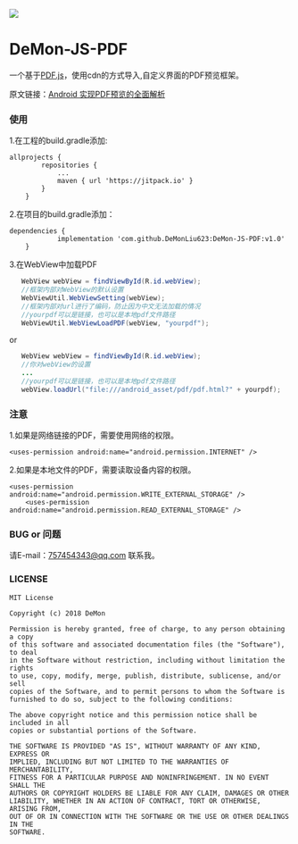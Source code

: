 [![](https://jitpack.io/v/DeMonLiu623/DeMon-JS-PDF.svg)](https://jitpack.io/#DeMonLiu623/DeMon-JS-PDF)

# DeMon-JS-PDF
一个基于[PDF.js](http://mozilla.github.io/pdf.js/)，使用cdn的方式导入,自定义界面的PDF预览框架。

原文链接：[Android 实现PDF预览的全面解析](https://blog.csdn.net/DeMonliuhui/article/details/81185611)  

### 使用

1.在工程的build.gradle添加:
```
allprojects {
		repositories {
			...
			maven { url 'https://jitpack.io' }
		}
	}
```

2.在项目的build.gradle添加：
```
dependencies {
	        implementation 'com.github.DeMonLiu623:DeMon-JS-PDF:v1.0'
	}
```

3.在WebView中加载PDF

```java
   WebView webView = findViewById(R.id.webView);
   //框架内部对WebView的默认设置
   WebViewUtil.WebViewSetting(webView);
   //框架内部对url进行了编码，防止因为中文无法加载的情况
   //yourpdf可以是链接，也可以是本地pdf文件路径
   WebViewUtil.WebViewLoadPDF(webView, "yourpdf");
```

or

```java
   WebView webView = findViewById(R.id.webView);
   //你对webView的设置
   ...
   //yourpdf可以是链接，也可以是本地pdf文件路径
   webView.loadUrl("file:///android_asset/pdf/pdf.html?" + yourpdf);
```

### 注意

1.如果是网络链接的PDF，需要使用网络的权限。

```
<uses-permission android:name="android.permission.INTERNET" />
```
2.如果是本地文件的PDF，需要读取设备内容的权限。

```
<uses-permission android:name="android.permission.WRITE_EXTERNAL_STORAGE" />
    <uses-permission android:name="android.permission.READ_EXTERNAL_STORAGE" />
```

### BUG or 问题
请E-mail：757454343@qq.com 联系我。

### LICENSE

```
MIT License

Copyright (c) 2018 DeMon

Permission is hereby granted, free of charge, to any person obtaining a copy
of this software and associated documentation files (the "Software"), to deal
in the Software without restriction, including without limitation the rights
to use, copy, modify, merge, publish, distribute, sublicense, and/or sell
copies of the Software, and to permit persons to whom the Software is
furnished to do so, subject to the following conditions:

The above copyright notice and this permission notice shall be included in all
copies or substantial portions of the Software.

THE SOFTWARE IS PROVIDED "AS IS", WITHOUT WARRANTY OF ANY KIND, EXPRESS OR
IMPLIED, INCLUDING BUT NOT LIMITED TO THE WARRANTIES OF MERCHANTABILITY,
FITNESS FOR A PARTICULAR PURPOSE AND NONINFRINGEMENT. IN NO EVENT SHALL THE
AUTHORS OR COPYRIGHT HOLDERS BE LIABLE FOR ANY CLAIM, DAMAGES OR OTHER
LIABILITY, WHETHER IN AN ACTION OF CONTRACT, TORT OR OTHERWISE, ARISING FROM,
OUT OF OR IN CONNECTION WITH THE SOFTWARE OR THE USE OR OTHER DEALINGS IN THE
SOFTWARE.

```